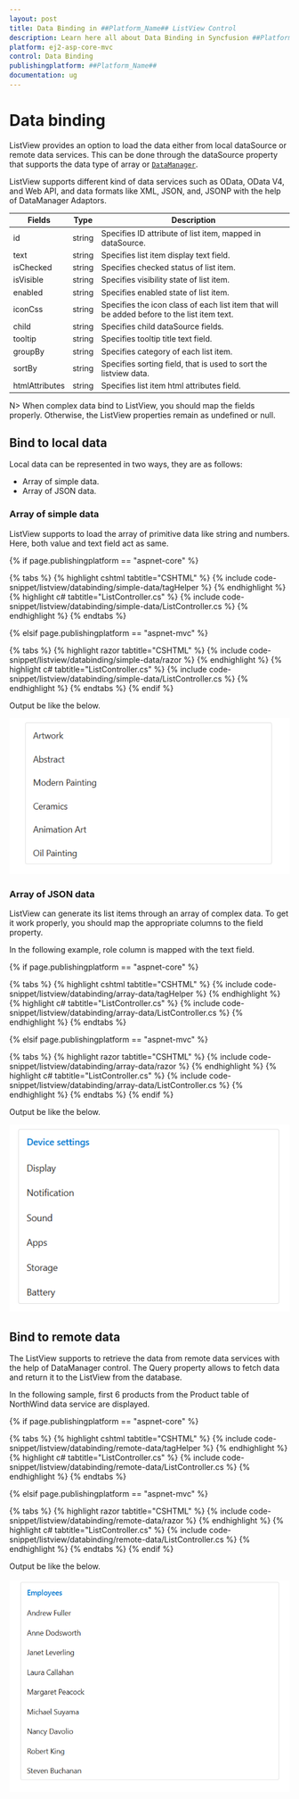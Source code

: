 ```yaml
---
layout: post
title: Data Binding in ##Platform_Name## ListView Control
description: Learn here all about Data Binding in Syncfusion ##Platform_Name## ListView control of Syncfusion Essential JS 2 and more.
platform: ej2-asp-core-mvc
control: Data Binding
publishingplatform: ##Platform_Name##
documentation: ug
---
```



# Data binding

ListView provides an option to load the data either from local dataSource or remote data services. This can be done through the dataSource property that supports the data type of array or [`DataManager`](https://help.syncfusion.com/cr/aspnetcore-js2/Syncfusion.EJ2.DataManager.html).

ListView supports different kind of data services such as OData, OData V4, and Web API, and data formats like XML, JSON, and, JSONP with the help of DataManager Adaptors.

| Fields | Type | Description |
|------|------|-------------|
| id | string | Specifies ID attribute of list item, mapped in dataSource. |
| text | string | Specifies list item display text field. |
| isChecked | string | Specifies checked status of list item. |
| isVisible | string | Specifies visibility state of list item. |
| enabled | string | Specifies enabled state of list item. |
| iconCss | string | Specifies the icon class of each list item that will be added before to the list item text. |
| child | string | Specifies child dataSource fields. |
| tooltip | string | Specifies tooltip title text field. |
| groupBy | string | Specifies category of each list item. |
| sortBy | string | Specifies sorting field, that is used to sort the listview data. |
| htmlAttributes | string | Specifies list item html attributes field. |

N> When complex data bind to ListView, you should map the fields properly. Otherwise, the ListView properties remain as undefined or null.

## Bind to local data

Local data can be represented in two ways, they are as follows:

* Array of simple data.
* Array of JSON data.

### Array of simple data

ListView supports to load the array of primitive data like string and numbers. Here, both value and text field act as same.

{% if page.publishingplatform == "aspnet-core" %}

{% tabs %}
{% highlight cshtml tabtitle="CSHTML" %}
{% include code-snippet/listview/databinding/simple-data/tagHelper %}
{% endhighlight %}
{% highlight c# tabtitle="ListController.cs" %}
{% include code-snippet/listview/databinding/simple-data/ListController.cs %}
{% endhighlight %}
{% endtabs %}

{% elsif page.publishingplatform == "aspnet-mvc" %}

{% tabs %}
{% highlight razor tabtitle="CSHTML" %}
{% include code-snippet/listview/databinding/simple-data/razor %}
{% endhighlight %}
{% highlight c# tabtitle="ListController.cs" %}
{% include code-snippet/listview/databinding/simple-data/ListController.cs %}
{% endhighlight %}
{% endtabs %}
{% endif %}

Output be like the below.

![ListView - Simple Data](./images/simple-data.png)

### Array of JSON data

ListView can generate its list items through an array of complex data. To get it work properly, you should map the appropriate columns to the field property.

In the following example, role column is mapped with the text field.

{% if page.publishingplatform == "aspnet-core" %}

{% tabs %}
{% highlight cshtml tabtitle="CSHTML" %}
{% include code-snippet/listview/databinding/array-data/tagHelper %}
{% endhighlight %}
{% highlight c# tabtitle="ListController.cs" %}
{% include code-snippet/listview/databinding/array-data/ListController.cs %}
{% endhighlight %}
{% endtabs %}

{% elsif page.publishingplatform == "aspnet-mvc" %}

{% tabs %}
{% highlight razor tabtitle="CSHTML" %}
{% include code-snippet/listview/databinding/array-data/razor %}
{% endhighlight %}
{% highlight c# tabtitle="ListController.cs" %}
{% include code-snippet/listview/databinding/array-data/ListController.cs %}
{% endhighlight %}
{% endtabs %}
{% endif %}

Output be like the below.

![ListView - JSON Data](./images/json-data.png)

## Bind to remote data

The ListView supports to retrieve the data from remote data services with the help of DataManager control. The Query property allows to fetch data and return it to the ListView from the database.

In the following sample, first 6 products from the Product table of NorthWind data service are displayed.

{% if page.publishingplatform == "aspnet-core" %}

{% tabs %}
{% highlight cshtml tabtitle="CSHTML" %}
{% include code-snippet/listview/databinding/remote-data/tagHelper %}
{% endhighlight %}
{% highlight c# tabtitle="ListController.cs" %}
{% include code-snippet/listview/databinding/remote-data/ListController.cs %}
{% endhighlight %}
{% endtabs %}

{% elsif page.publishingplatform == "aspnet-mvc" %}

{% tabs %}
{% highlight razor tabtitle="CSHTML" %}
{% include code-snippet/listview/databinding/remote-data/razor %}
{% endhighlight %}
{% highlight c# tabtitle="ListController.cs" %}
{% include code-snippet/listview/databinding/remote-data/ListController.cs %}
{% endhighlight %}
{% endtabs %}
{% endif %}



Output be like the below.

![ASP .NET Core ListView - Remote Data](./images/remotedata.png)
